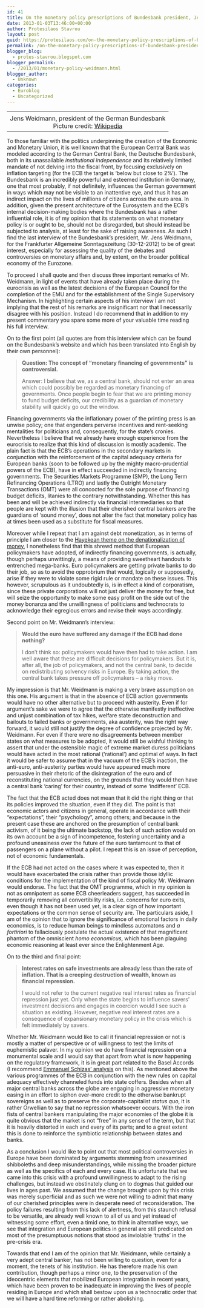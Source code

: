 ```yaml
---
id: 41
title: On the monetary policy prescriptions of Bundesbank president, Jens Weidmann
date: 2013-01-03T13:46:00+00:00
author: Protesilaos Stavrou
layout: post
guid: https://protesilaos.com/on-the-monetary-policy-prescriptions-of-bundesbank-president-jens-weidmann/
permalink: /on-the-monetary-policy-prescriptions-of-bundesbank-president-jens-weidmann/
blogger_blog:
  - protes-stavrou.blogspot.com
blogger_permalink:
  - /2013/01/monetary-policy-weidmann.html
blogger_author:
  - Unknown
categories:
  - Euroblog
  - Uncategorized
---
```

<table cellpadding="0" cellspacing="0" class="tr-caption-container" style="margin-left: auto; margin-right: auto; text-align: center;">
  <tr>
    <td style="text-align: center;">
    </td>
  </tr>
  
  <tr>
    <td class="tr-caption" style="text-align: center;">
      Jens Weidmann, president of the German Bundesbank<br />Picture credit: <a href="http://en.wikipedia.org/wiki/Jens_Weidmann" target="_blank">Wikipedia</a>
    </td>
  </tr>
</table>

To those familiar with the politics underpinning the creation of the Economic and Monetary Union, it is well known that the European Central Bank was modeled according to the German Central Bank, the Deutsche Bundesbank, both in its unassailable _institutional independence_ and its relatively limited mandate of not delving into the fiscal front, by focusing exclusively on inflation targeting (for the ECB the target is &#8216;below but close to 2%&#8217;). The Bundesbank is an incredibly powerful and esteemed institution in Germany, one that most probably, if not definitely, influences the German government in ways which may not be visible to an inattentive eye, and thus it has an indirect impact on the lives of millions of citizens across the euro area. In addition, given the present architecture of the Eurosystem and the ECB&#8217;s internal decision-making bodies where the Bundesbank has a rather influential role, it is of my opinion that its statements on what monetary policy is or ought to be, should not be disregarded, but should instead be subjected to analysis, at least for the sake of raising awareness. As such I find the last interview of the Bundesbank&#8217;s president, Mr. Jens Weidmann, for the Frankfurter Allgemeine Sonntagszeitung (30-12-2012) to be of great interest, especially for assessing the quality of the debates and controversies on monetary affairs and, by extent, on the broader political economy of the Eurozone.<a name="more"></a>

To proceed I shall quote and then discuss three important remarks of Mr. Weidmann, in light of events that have already taken place during the eurocrisis as well as the latest decisions of the European Council for the completion of the EMU and for the establishment of the Single Supervisory Mechanism. In highlighting certain aspects of his interview I am not implying that the rest of his remarks are insignificant nor that I necessarily disagree with his position. Instead I do recommend that in addition to my present commentary you spare some more of your valuable time reading his full interview.

On to the first point (all quotes are from this interview which can be found on the Bundesbank&#8217;s website and which has been translated into English by their own personnel):

> **Question: The concept of &#8220;monetary financing of governments&#8221; is controversial.**
> 
> Answer: I believe that we, as a central bank, should not enter an area which could possibly be regarded as monetary financing of governments. Once people begin to fear that we are printing money to fund budget deficits, our credibility as a guardian of monetary stability will quickly go out the window.

Financing governments via the inflationary power of the printing press is an unwise policy; one that engenders perverse incentives and rent-seeking mentalities for politicians and, consequently, for the state&#8217;s cronies. Nevertheless I believe that we already have enough experience from the eurocrisis to realize that this kind of discussion is mostly academic. The plain fact is that the ECB&#8217;s operations in the secondary markets in conjunction with the reinforcement of the capital adequacy criteria for European banks (soon to be followed up by the mighty macro-prudential powers of the ECB), have in effect succeeded in indirectly financing governments. The Securities Markets Programme (SMP), the Long Term Refinancing Operations (LTRO) and lastly the Outright Monetary Transactions (OMT) were all concocted for the sole purpose of financing budget deficits, litanies to the contrary notwithstanding. Whether this has been and will be achieved indirectly via financial intermediaries so that people are kept with the illusion that their cherished central bankers are the guardians of &#8216;sound money&#8217;, does not alter the fact that monetary policy has at times been used as a substitute for fiscal measures.

Moreover while I repeat that I am against debt monetization, as in terms of principle I am closer to the <a href="http://mises.org/books/denationalisation.pdf" rel="nofollow" target="_blank">Hayekean theme on the denationalization of money</a>, I nonetheless find that this shrewd method that European policymakers have adopted, of indirectly financing governments, is actually, though perhaps unwittingly, a means of providing sweetheart handouts to entrenched mega-banks. Euro policymakers are getting private banks to do their job, so as to avoid the opprobrium that would, logically or supposedly, arise if they were to violate some rigid rule or mandate on these issues. This however, scrupulous as it undoubtedly is, is in effect a kind of corporatism, since these private corporations will not just deliver the money for free, but will seize the opportunity to make some easy profit on the side out of the money bonanza and the unwillingness of politicians and technocrats to acknowledge their egregious errors and revise their ways accordingly.

Second point on Mr. Weidmann&#8217;s interview:

> **Would the euro have suffered any damage if the ECB had done nothing?**
> 
> I don’t think so: policymakers would have then had to take action. I am well aware that these are difficult decisions for policymakers. But it is, after all, the job of policymakers, and not the central bank, to decide on redistributing solvency risks in Europe. By taking action, the central bank takes pressure off policymakers – a risky move.

My impression is that Mr. Weidmann is making a very brave assumption on this one. His argument is that in the absence of ECB action governments would have no other alternative but to proceed with austerity. Even if for argument&#8217;s sake we were to agree that the otherwise manifestly ineffective and unjust combination of tax hikes, welfare state deconstruction and bailouts to failed banks or governments, aka austerity, was the right way forward, it would still not justify the degree of confidence projected by Mr. Weidmann. For even if there were no disagreements between member states on what measures to be adopted, it would still be wishful thinking to assert that under the ostensible magic of extreme market duress politicians would have acted in the most rational (&#8216;rational&#8217;) and optimal of ways. In fact it would be safer to assume that in the vacuum of the ECB&#8217;s inaction, the anti-euro, anti-austerity parties would have appeared much more persuasive in their rhetoric of the disintegration of the euro and of reconstituting national currencies, on the grounds that they would then have a central bank &#8216;caring&#8217; for their country, instead of some &#8216;indifferent&#8217; ECB.

The fact that the ECB acted does not mean that it did the right thing or that its policies improved the situation, even if they did. The point is that economic actors and citizens in general, operate in accordance with their &#8220;expectations&#8221;, their &#8220;psychology&#8221;, among others; and because in the present case these are anchored on the presumption of central bank activism, of it being the ultimate backstop, the lack of such action would on its own account be a sign of incompetence, fostering uncertainty and a profound uneasiness over the future of the euro tantamount to that of passengers on a plane without a pilot. I repeat this is an issue of perception, not of economic fundamentals. 

If the ECB had not acted on the cases where it was expected to, then it would have exacerbated the crisis rather than provide those idyllic conditions for the implementation of the kind of fiscal policy Mr. Weidmann would endorse. The fact that the OMT programme, which in my opinion is not as omnipotent as some ECB cheerleaders suggest, has succeeded in temporarily removing all convertibility risks, i.e. concerns for euro exits, even though it has not been used yet, is a clear sign of how important expectations or the common sense of security are. The particulars aside, I am of the opinion that to ignore the significance of emotional factors in daily economics, is to reduce human beings to mindless automatons and _a fortiriori_ to fallaciously postulate the actual existence of that magnificent phantom of the omniscient _homo economicus_, which has been plaguing economic reasoning at least ever since the Enlightenment Age.

On to the third and final point:

> **Interest rates on safe investments are already less than the rate of inflation. That is a creeping destruction of wealth, known as financial repression.**
> 
> I would not refer to the current negative real interest rates as financial repression just yet. Only when the state begins to influence savers’ investment decisions and engages in coercion would I see such a situation as existing. However, negative real interest rates are a consequence of expansionary monetary policy in the crisis which is felt immediately by savers.

Whether Mr. Weidmann would like to call it financial repression or not is mostly a matter of perspective or of willingness to test the limits of euphemistic palaver. In my opinion we do have financial repression on a monumental scale and I would say that apart from what is now happening on the regulatory framework, it is in great part related to the Basel Accords (I recommend <a href="http://lolgreece.blogspot.co.uk/2011/12/lolgreece-christmas-carol.html" target="_blank">Emmanuel Schizas&#8217; analysis</a> on this). As mentioned above the various programmes of the ECB in conjunction with the new rules on capital adequacy effectively channeled funds into state coffers. Besides when all major central banks across the globe are engaging in aggressive monetary easing in an effort to siphon ever-more credit to the otherwise bankrupt sovereigns as well as to preserve the corporate-capitalist _status quo_, it is rather Orwellian to say that no repression whatsoever occurs. With the iron fists of central bankers manipulating the major economies of the globe it is quite obvious that the market is not &#8220;free&#8221; in any sense of the term, but that it is heavily distorted in each and every of its parts; and to a great extent this is done to reinforce the symbiotic relationship between states and banks.

As a conclusion I would like to point out that most political controversies in Europe have been dominated by arguments stemming from unexamined shibboleths and deep misunderstandings, while missing the broader picture as well as the specifics of each and every case. It is unfortunate that we came into this crisis with a profound unwillingness to adapt to the rising challenges, but instead we obstinately clung on to dogmas that guided our lives in ages past. We assumed that the change brought upon by this crisis was merely superficial and as such we were not willing to admit that many of our cherished principles were in desperate need of reconsideration. The policy failures resulting from this lack of alertness, from this staunch refusal to be versatile, are already well known to all of us and yet instead of witnessing some effort, even a timid one, to think in alternative ways, we see that integration and European politics in general are still predicated on most of the presumptuous notions that stood as inviolable &#8216;truths&#8217; in the pre-crisis era. 

Towards that end I am of the opinion that Mr. Weidmann, while certainly a very adept central banker, has not been willing to question, even for a moment, the tenets of his institution. He has therefore made his own contribution, though perhaps a minor one, to the preservation of the ideocentric elements that mobilized European integration in recent years, which have been proven to be inadequate in improving the lives of people residing in Europe and which shall bestow upon us a technocratic order that we will have a hard time reforming or rather abolishing.